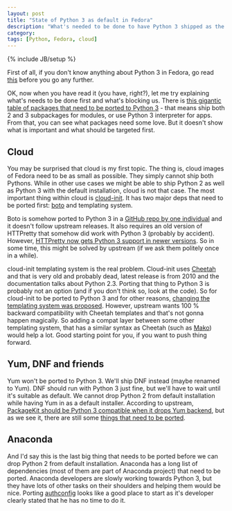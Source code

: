 ```yaml
---
layout: post
title: "State of Python 3 as default in Fedora"
description: "What's needed to be done to have Python 3 shipped as the default Python in Fedora"
category: 
tags: [Python, Fedora, cloud]
---
```

{% include JB/setup %}

First of all, if you don't know anything about Python 3 in Fedora, go read [this](https://fedoraproject.org/wiki/Changes/Python_3_as_Default) before you go any further.

OK, now when you have read it (you have, right?), let me try explaining what's needs to be done first and what's blocking us. There is [this gigantic table of packages that need to be ported to Python 3](https://fedoraproject.org/wiki/User:Churchyard/python3) - that means ship both 2 and 3 subpackages for modules, or use Python 3 interpreter for apps. From that, you can see what packages need some love. But it doesn't show what is important and what should be targeted first.

Cloud
-----

You may be surprised that cloud is my first topic. The thing is, cloud images of Fedora need to be as small as possible. They simply cannot ship both Pythons. While in other use cases we might be able to ship Python 2 as well as Python 3 with the default installation, cloud is not that case. The most important thing within cloud is [cloud-init](https://bugs.launchpad.net/cloud-init/+bug/1247132). It has two major deps that need to be ported first: [boto](https://github.com/boto/boto/issues/677) and templating system.

Boto is somehow ported to Python 3 in a [GitHub repo by one individual](https://github.com/kurin/boto/tree/py3kport) and it doesn't follow upstream releases. It also requires an old version of HTTPretty that somehow did work with Python 3 (probably by accident). However, [HTTPretty now gets Python 3 support in newer versions](https://github.com/gabrielfalcao/HTTPretty/pull/143). So in some time, this might be solved by upstream (if we ask them politely once in a while).

cloud-init templating system is the real problem. Cloud-init uses [Cheetah](http://www.cheetahtemplate.org/) and that is very old and probably dead, latest release is from 2010 and the documentation talks about Python 2.3. Porting that thing to Python 3 is probably not an option (and if you don't think so, look at the code). So for cloud-init to be ported to Python 3 and for other reasons, [changing the templating system was proposed](https://bugs.launchpad.net/cloud-init/+bug/1219223). However, upstream wants 100 % backward compatibility with Cheetah templates and that's not gonna happen magically. So adding a compat layer between some other templating system, that has a similar syntax as Cheetah (such as [Mako](http://docs.makotemplates.org/en/latest/usage.html#basic-usage)) would help a lot. Good starting point for you, if you want to push thing forward.

Yum, DNF and friends
--------------------

Yum won't be ported to Python 3. We'll ship DNF instead (maybe renamed to Yum). DNF should run with Python 3 just fine, but we'll have to wait until it's suitable as default. We cannot drop Python 2 from default installation while having Yum in as a default installer. According to upstream, [PackageKit should be Python 3 compatible when it drops Yum backend](https://bugzilla.redhat.com/show_bug.cgi?id=1014559#c3), but as we see it, there are still some [things that need to be ported](https://bugs.freedesktop.org/show_bug.cgi?id=66992).

Anaconda
--------

And I'd say this is the last big thing that needs to be ported before we can drop Python 2 from default installation. Anaconda has a long list of dependencies (most of them are part of Anaconda project) that need to be ported. Anaconda developers are slowly working towards Python 3, but they have lots of other tasks on their shoulders and helping them would be nice. Porting [authconfig](https://bugzilla.redhat.com/show_bug.cgi?id=984907) looks like a good place to start as it's developer clearly stated that he has no time to do it.
